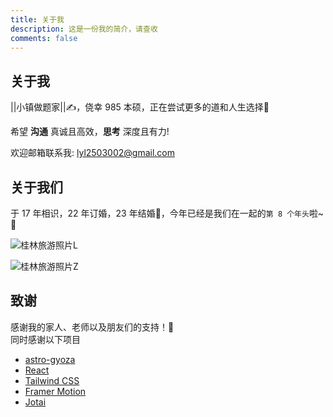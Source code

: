 ```yaml
---
title: 关于我
description: 这是一份我的简介，请查收
comments: false
---
```


## 关于我

||小镇做题家||✍️，侥幸 985 本硕，正在尝试更多的道和人生选择🖖

希望 **沟通** 真诚且高效，**思考** 深度且有力!

欢迎邮箱联系我: lyl2503002@gmail.com

## 关于我们

于 17 年相识，22 年订婚，23 年结婚💍，今年已经是我们在一起的`第 8 个年头`啦~💒

![桂林旅游照片L](https://gitee.com/li_yu_long_666/obsidian-images/raw/master/桂林l.jpg/ '桂林遇龙河')

![桂林旅游照片Z](https://gitee.com/li_yu_long_666/obsidian-images/raw/master/桂林z.jpg/ '桂林阳朔')

## 致谢

感谢我的家人、老师以及朋友们的支持！👏  
同时感谢以下项目

- [astro-gyoza](https://github.com/lxchapu/astro-gyoza)
- [React](https://reactjs.org/)
- [Tailwind CSS](https://tailwindcss.com/)
- [Framer Motion](https://www.framer.com/motion/)
- [Jotai](https://jotai.org/)
